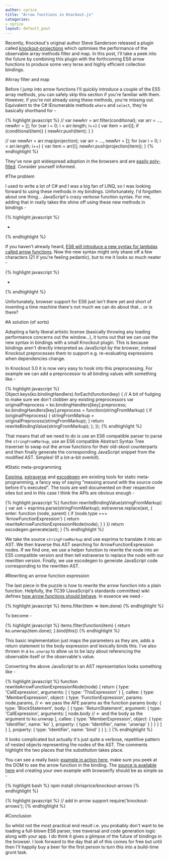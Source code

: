 ```yaml
---
author: cprice
title: "Arrow functions in Knockout.js"
categories:
- cprice
layout: default_post
---
```


Recently, Knockout's original author Steve Sanderson released a plugin called [knockout-projections](https://github.com/stevesanderson/knockout-projections) which optimises the performance of the observable array methods filter and map. In this post, I'll take a peek into the future by combining this plugin with the forthcoming ES6 arrow functions to produce some very terse and highly efficient collection bindings.

#Array filter and map

Before I jump into arrow functions I'll quickly introduce a couple of the ES5 array methods, you can safely skip this section if you're familiar with them. However, if you're not already using these methods, you're missing out. Equivalent to the C# IEnumerable methods ```where``` and ```select```, they're basically shorthand for -

{% highlight javascript %}
  // var newArr = arr.filter(conditional);
  var arr = ..., newArr = [];
  for (var i = 0; i < arr.length; i++) {
      var item = arr[i];
      if (conditional(item)) {
          newArr.push(item);
      }
  }

  // var newArr = arr.map(projection);
  var arr = ..., newArr = [];
  for (var i = 0; i < arr.length; i++) {
      var item = arr[i];
      newArr.push(projection(item));
  }
{% endhighlight %}

They've now got widespread adoption in the browsers and are [easily poly-filled](https://github.com/es-shims/es5-shim/). Consider yourself informed.

#The problem

I used to write a lot of C# and I was a big fan of LINQ, so I was looking forward to using these methods in my bindings. Unfortunately, I'd forgotten about one thing... JavaScript's crazy verbose function syntax. For me, adding that in really takes the shine off using these new methods in bindings -

{% highlight javascript %}
  <ul data-bind="foreach: items.filter(function(item) { return item.done(); })">
    <li data-bind="text: description"></li>
  </ul>
{% endhighlight %}

If you haven't already heard, [ES6 will introduce a new syntax for lambdas called arrow functions](http://tc39wiki.calculist.org/es6/arrow-functions/). Now the new syntax might only shave off a few characters (21 if you're feeling pedantic), but to me it looks so much neater -

{% highlight javascript %}
  <ul data-bind="foreach: items.filter(item => item.done)">
    <li data-bind="text: description"></li>
  </ul>
{% endhighlight %}

Unfortunately, browser support for ES6 just isn't there yet and short of inventing a time machine there's not much we can do about that... or is there?

#A solution (of sorts)

Adopting a fairly liberal artistic license (basically throwing any loading performance concerns out the window...), it turns out that we can use the new syntax in bindings with a small Knockout plugin. This is because bindings aren't directly interpreted as JavaScript by the browser, instead Knockout preprocesses them to support e.g. re-evaluating expressions when dependencies change. 

In Knockout 3.0 it is now very easy to hook into this preprocessing. For example we can add a preprocessor to all binding values with something like -

{% highlight javascript %}
  Object.keys(ko.bindingHandlers).forEach(function(key) {
      // A bit of fudging to make sure we don't clobber any existing preprocessors
      var originalPreprocess = ko.bindingHandlers[key].preprocess;
      ko.bindingHandlers[key].preprocess = function(stringFromMarkup) {
          if (originalPreprocess) {
              stringFromMarkup = originalPreprocess(stringFromMarkup);
          }
          return rewriteBindingValue(stringFromMarkup);
      };
  });
{% endhighlight %}

That means that *all* we need to do is use an ES6 compatible parser to parse the ```stringFromMarkup```, use an ES6 compatible Abstract Syntax Tree traverser to swap out the arrow functions for their old-skool counterparts and then finally generate the corresponding JavaScript snippet from the modified AST. Simples! (If a lot-a-bit overkill).

#Static meta-programming

[Esprima](https://github.com/ariya/esprima), [estraverse](https://github.com/Constellation/estraverse) and [escodegen](https://github.com/Constellation/escodegen) are existing tools for static meta-programming, a fancy way of saying "messing around with the source code before it's executed". The tools are well documented on their respective sites but and in this case I think the APIs are obvious enough -

{% highlight javascript %}
  function rewriteBindingValue(stringFromMarkup) {
      var ast = esprima.parse(stringFromMarkup);
      estraverse.replace(ast, {
          enter: function (node, parent) {
              if (node.type === 'ArrowFunctionExpression') {
                  return rewriteArrowFunctionExpressionNode(node);
              }
          }
      })
      return escodegen.generate(ast);
  }
{% endhighlight %}

We take the source ```stringFromMarkup``` and use esprima to translate it into an AST. We then traverse this AST searching for ArrowFunctionExpression nodes. If we find one, we use a helper function to rewrite the node into an ES5 compatible version and then tell estraverse to replace the node with our rewritten version. Finally, we use escodegen to generate JavaScript code corresponding to the rewritten AST.

#Rewriting an arrow function expression

The last piece in the puzzle is how to rewrite the arrow function into a plain function. Helpfully, the TC39 (JavaScript's standards committee) wiki defines [how arrow functions should behave](http://tc39wiki.calculist.org/es6/arrow-functions/). In essence we need -

{% highlight javascript %}
  items.filter(item => item.done)
{% endhighlight %} 

To become -

{% highlight javascript %}
  items.filter(function(item) { 
      return ko.unwrap(item.done); 
  }.bind(this))
{% endhighlight %}

This basic implementation just maps the parameters as they are, adds a return statement to the body expression and lexically binds this. I've also thrown in a ```ko.unwrap``` to allow us to be lazy about referencing the observable itself or the observable's value. 

Converting the above JavaScript to an AST representation looks something like -

{% highlight javascript %}
  function rewriteArrowFunctionExpressionNode(node) {
      return {
          type: 'CallExpression',
          arguments: [
              {
                  type: 'ThisExpression'
              }
          ],
          callee: {
              type: 'MemberExpression',
              object: {
                  type: 'FunctionExpression',
                  params: node.params,        // <- we pass the AFE params as the function params
                  body: {
                      type: 'BlockStatement',
                      body: [
                          {
                              type: 'ReturnStatement',
                              argument: {
                                  type: 'CallExpression',
                                  arguments: [
                                      node.body   // <- and the body as the argument to ko.unwrap
                                  ],
                                  callee: {
                                      type: 'MemberExpression',
                                      object: {
                                          type: 'Identifier',
                                          name: 'ko'
                                      },
                                      property: {
                                          type: 'Identifier',
                                          name: 'unwrap'
                                      }
                                  }
                              }
                          }
                      ]
                  }
              },
              property: {
                  type: 'Identifier',
                  name: 'bind'
              }
          }
      };
  }
{% endhighlight %}

It looks complicated but actually it's just quite a verbose, repetitive pattern of nested objects representing the nodes of the AST. The comments highlight the two places that the substitution takes place. 

You can see a really basic [example in action here](http://chrisprice.io/knockout-arrows/example/), make sure you peek at the DOM to see the arrow function in the binding. The [source is available here](https://github.com/chrisprice/knockout-arrows/) and creating your own example with browserify should be as simple as -

{% highlight bash %}
  npm install chrisprice/knockout-arrows
{% endhighlight %}

{% highlight javascript %}
  // add in arrow support
  require('knockout-arrows');
{% endhighlight %}

#Conclusion

So whilst not the most practical end result i.e. you probably don't want to be loading a full-blown ES6 parser, tree traversal and code generation logic along with your app. I do think it gives a glimpse of the future of bindings in the browser. I look forward to the day that all of this comes for free but until then I'll happily buy a beer for the first person to turn this into a build-time grunt task.

